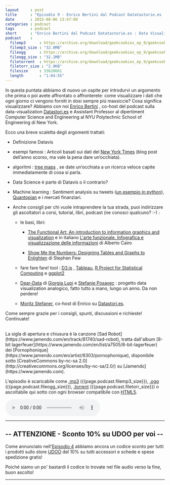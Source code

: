 ```yaml
---
layout     : post
title      : "Episodio 9 - Enrico Bertini dal Podcast Datatastorie.es : Data Visualization."
date       : 2015-08-06 13:47:09
categories : podcast
tags       : podcast 
short      : "Enrico Bertini dal Podcast Datatastorie.es : Data Visualization." 
podcast    :
  filemp3      : https://archive.org/download/geekcookies_ep_9/geekcookies_ep_9.mp3
  filemp3_size : "32.0MB"
  fileogg      : https://archive.org/download/geekcookies_ep_9/geekcookies_ep_9.ogg
  fileogg_size : "32.1MB"
  filetorrent  : https://archive.org/download/geekcookies_ep_9/geekcookies_ep_9_archive.torrent
  filetorr_size : "2.9KB"
  filesize     : 33628661
  length       : "1:04:55"
---
```



In questa puntata abbiamo di nuovo un ospite per introdurvi un argomento che prima o poi avete affrontato o affronterete: come visualizzare i dati che ogni giorno ci vengono forniti in dosi sempre piú massiccie? Cosa significa visualizzare? Abbiamo con noi [Enrico Bertini](http://enrico.bertini.io/) , co-host del podcast sulla data-visualization [Datastori.es](http://datastori.es/) e Assistant Professor al dipertiment Computer Science and Engineering al NYU Polytechnic School of Engineering di New York.

<!-- more -->

Ecco una breve scaletta degli argomenti trattati:

* Definizione Datavis

* esempi famosi : Articoli basati sui dati del [New York Times](http://www.nytimes.com/interactive/2014/12/29/us/year-in-interactive-storytelling.html?_r=0#explanatory-graphics) (blog post dell’anno scorso, ma vale la pena dare un’occhiata).

* algoritmi : [tree maps](https://www.google.it/search?q=tree+map&newwindow=1&espv=2&biw=2505&bih=1322&tbm=isch&tbo=u&source=univ&sa=X&ved=0CCYQsARqFQoTCK-tnYil_sYCFYL-LAod7UcGSg#newwindow=1&tbm=isch&q=treemap) , se date un’occhiata a un ricerca veloce capite immediatamente di cosa si parla.

* Data Science é parte di Datavis o il contrario?

* Machine learning : Sentiment analysis su tweets ([un esempio in python](http://nbviewer.ipython.org/github/hugadams/twitter_play/blob/master/tweepy_tutorial.ipynb)), [Quantopian](https://www.quantopian.com/) e i mercati finanziari.

* Anche consigli per chi vuole intraprendere la tua strada, puoi indirizzare gli ascoltatori a corsi, tutorial, libri,  podcast (ne conosci qualcuno? :-) :

    * le basi, libri:

        * [The Functional Art: An introduction to information graphics and visualization](http://geni.us/43zD) e in italiano [L'arte funzionale. Infografica e visualizzazione delle informazioni](http://geni.us/xR1) di Alberto Cairo

        * [Show Me the Numbers: Designing Tables and Graphs to Enlighten](http://geni.us/3vd4) di Stephen Few 

    * fare fare fare! tool : [D3.js](https://github.com/mbostock/d3/wiki/Gallery) , [Tableau](http://www.tableau.com/), [R Project for Statistical Computing](https://www.r-project.org/) e [ggplot2](http://ggplot2.org/)

    * [Dear-Data](http://www.dear-data.com/) di [Giorgia Lupi](http://www.giorgialupi.com/) e [Stefanie Posavec](http://www.dear-data.com/about-us/#) : progetto data visualization analogico, fatto tutto a mano, lungo un anno. Da non perdere!

    * [ Moritz Stefaner](http://truth-and-beauty.net/), co-host di Enrico su [Datastori.es](http://datastori.es/).

Come sempre grazie per i consigli, spunti, discussioni e richieste!  Continuate!


<br />
La sigla di apertura e chiusura è la canzone [Sad Robot](https://www.jamendo.com/en/track/81740/sad-robot), tratta dall'album [8-bit lagerfeuer](https://www.jamendo.com/en/list/a7505/8-bit-lagerfeuer) dei [Pornophonique](https://www.jamendo.com/en/artist/8303/pornophonique), disponibile sotto [CreativeCommons by-nc-sa 2.0](http://creativecommons.org/licenses/by-nc-sa/2.0/) su [Jamendo](https://www.jamendo.com).

L'episodio è scaricabile come [.mp3]({{page.podcast.filemp3}}) ({{page.podcast.filemp3_size}}), [.ogg]({{page.podcast.fileogg}}) ({{page.podcast.fileogg_size}}), [.torrent]({{page.podcast.filetorrent}}) ({{page.podcast.filetorr_size}}) o ascoltabile qui sotto con ogni browser compatibile con [HTML5](http://html5test.com/).

<!--HTML5 audio player,see http://www.bloggerbuster.com/2012/07/how-to-add-music-player-in-blogspot.html-->
<audio preload = "metadata" controls> 
<source src="{{page.podcast.filemp3}}" /> 
If you cannot see the audio controls, your browser does not support the audio element 
</audio>

---

## -- ATTENZIONE - Sconto 10% su UDOO per voi --

Come annunciato nell'[Episodio 4](http://geekcookies.github.io/podcast/2015/02/09/episodio-4/) abbiamo ancora un codice sconto per tutti i prodotti sullo store [UDOO](http://shop.udoo.org/) del 10% su tutti accessori e schede e spese spedizione gratis!

Poiché siamo un po' bastardi il codice lo trovate nel file audio verso la fine, buon ascolto!

---

[twitterfra]: https://twitter.com/cesco_78 
[twittermar]: https://twitter.com/kidpixo 
[twittermas]: https://twitter.com/fanciullim

